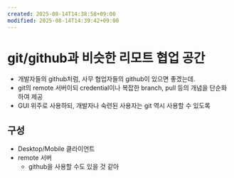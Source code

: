 ```yaml
---
created: 2025-08-14T14:38:58+09:00
modified: 2025-08-14T14:39:42+09:00
---
```


# git/github과 비슷한 리모트 협업 공간

- 개발자들의 github처럼, 사무 협업자들의 github이 있으면 좋겠는데.
- git의 remote 서버이되 credential이나 복잡한 branch, pull 등의 개념을 단순화하여 제공
- GUI 위주로 사용하되, 개발자나 숙련된 사용자는 git 역시 사용할 수 있도록

## 구성

- Desktop/Mobile 클라이언트
- remote 서버
	- github을 사용할 수도 있을 것 같아